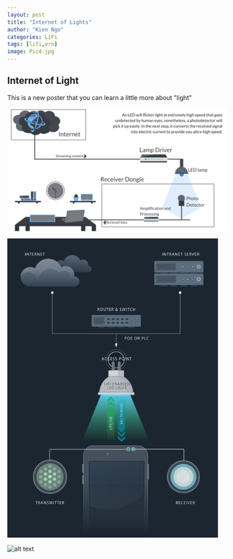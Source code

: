 ```yaml
---
layout: post
title: "Internet of Lights"
author: "Kien Ngo"
categories: LiFi
tags: [lifi,ern]
image: Pic4.jpg
---
```


## Internet of Light

This is a new poster that you can learn a little more about "light"



![alt text](https://raw.githubusercontent.com/kotobuki09/kotobuki09.github.io/gh-pages/assets/img/how-lifi-works-1.png "howlifi")

![alt text](https://raw.githubusercontent.com/kotobuki09/kotobuki09.github.io/gh-pages/assets/img/Li-Fi-working.jpg "lifiworking")


![alt text](https://raw.githubusercontent.com/kotobuki09/kotobuki09.github.io/gh-pages/assets/img/Internet_of_Lights_Final_1.png "IoL2021")

